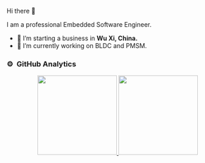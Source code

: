 Hi there 👋

I am a professional Embedded Software Engineer.

- 🔭 I’m starting a business in <b>Wu Xi, China.</b>
- 🌱 I’m currently working on BLDC and PMSM.

### ⚙️ &nbsp;GitHub Analytics

<p align="center">
<a href="https://github.com/luck4ever">
  <img height="180em" src="https://github-readme-stats-eight-theta.vercel.app/api?username=luck4ever&show_icons=true&theme=algolia&include_all_commits=true&count_private=true"/>
  <img height="180em" src="https://github-readme-stats-eight-theta.vercel.app/api/top-langs/?username=luck4ever&layout=compact&langs_count=8&theme=algolia"/>
</a>
</p>
